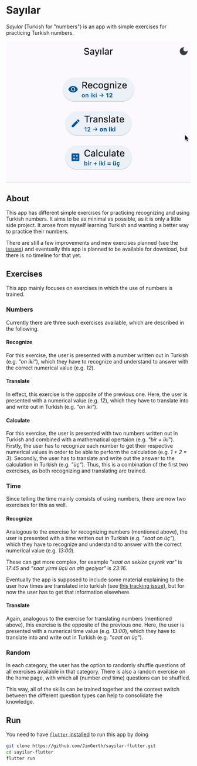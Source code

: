 # Sayılar

*Sayılar* (Turkish for "numbers") is an app with simple exercises for practicing
Turkish numbers.

![](example/example.gif)

## About

This app has different simple exercises for practicing recognizing and using
Turkish numbers.
It aims to be as minimal as possible, as it is only a little side project.
It arose from myself learning Turkish and wanting a better way to practice their
numbers.

There are still a few improvements and new exercises planned (see the
[issues](https://github.com/JimGerth/sayilar-flutter/issues)) and eventually
this app is planned to be available for download, but there is no timeline for
that yet.


## Exercises

This app mainly focuses on exercises in which the use of numbers is trained.

### Numbers

Currently there are three such exercises available, which are described in the
following.

#### Recognize

For this exercise, the user is presented with a number written out in Turkish
(e.g. _"on iki"_), which they have to recognize and understand to answer with
the correct numerical value (e.g. _12_).

#### Translate

In effect, this exercise is the opposite of the previous one.
Here, the user is presented with a numerical value (e.g. _12_), which they have
to translate into and write out in Turkish (e.g. _"on iki"_).

#### Calculate

For this exercise, the user is presented with two numbers written out in Turkish
and combined with a mathematical opertaion (e.g. _"bir + iki"_).
Firstly, the user has to recognize each number to get their respective numerical
values in order to be able to perform the calculation (e.g. _1 + 2 = 3_).
Secondly, the user has to translate and write out the answer to the calculation
in Turkish (e.g. _"üç"_).
Thus, this is a combination of the first two exercises, as both recognizing and
translating are trained.

### Time

Since telling the time mainly consists of using numbers, there are now two
exercises for this as well.

#### Recognize

Analogous to the exercise for recognizing numbers (mentioned above), the user is
presented with a time written out in Turkish (e.g. _"saat on üç"_), which they
have to recognize and understand to answer with the correct numerical value
(e.g. _13:00_).

These can get more complex, for example _"saat on sekize çeyrek var"_ is _17:45_
and _"saat yirmi üçü on altı geçiyor"_ is _23:16_.

Eventually the app is supposed to include some material explaining to the user
how times are translated into turkish (see
[this tracking issue](https://github.com/jimgerth/sayilar-flutter/issues/13)),
but for now the user has to get that information elsewhere.

#### Translate

Again, analogous to the exercise for translating numbers (mentioned above), this
exercise is the opposite of the previous one.
Here, the user is presented with a numerical time value (e.g. _13:00_), which
they have to translate into and write out in Turkish (e.g. _"saat on üç"_).

### Random

In each category, the user has the option to randomly shuffle questions of all
exercises available in that category.
There is also a random exercise on the home page, with which all (number _and_
time) questions can be shuffled.

This way, all of the skills can be trained together and the context switch
between the different question types can help to consolidate the knowledge.


## Run

You need to have
[`flutter` installed](https://docs.flutter.dev/get-started/install)
to run this app by doing
```sh
git clone https://github.com/JimGerth/sayilar-flutter.git
cd sayilar-flutter
flutter run
```
